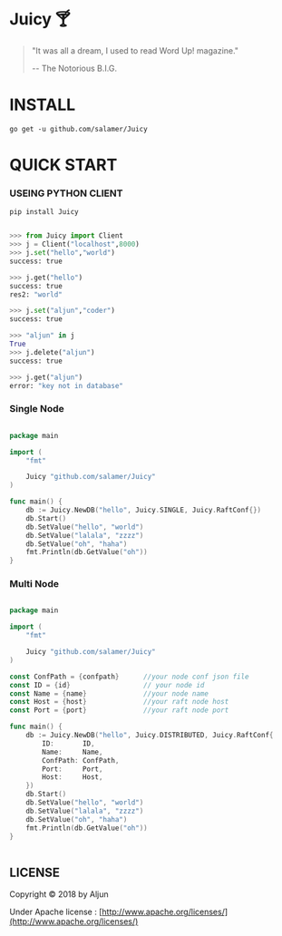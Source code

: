
#  Juicy :cocktail:

> "It was all a dream, I used to read Word Up! magazine."
>
> -- <Juicy> The Notorious B.I.G.

# INSTALL

    go get -u github.com/salamer/Juicy

# QUICK START

### USEING PYTHON CLIENT

    pip install Juicy

```Python

>>> from Juicy import Client
>>> j = Client("localhost",8000)
>>> j.set("hello","world")
success: true

>>> j.get("hello")
success: true
res2: "world"

>>> j.set("aljun","coder")
success: true

>>> "aljun" in j
True
>>> j.delete("aljun")
success: true

>>> j.get("aljun")
error: "key not in database"

```

### Single Node

```GO

package main

import (
	"fmt"

	Juicy "github.com/salamer/Juicy"
)

func main() {
	db := Juicy.NewDB("hello", Juicy.SINGLE, Juicy.RaftConf{})
	db.Start()
	db.SetValue("hello", "world")
	db.SetValue("lalala", "zzzz")
	db.SetValue("oh", "haha")
	fmt.Println(db.GetValue("oh"))
}


```

### Multi Node

```GO

package main

import (
	"fmt"

	Juicy "github.com/salamer/Juicy"
)

const ConfPath = {confpath}      //your node conf json file
const ID = {id}                  // your node id
const Name = {name}              //your node name
const Host = {host}              //your raft node host
const Port = {port}              //your raft node port

func main() {
	db := Juicy.NewDB("hello", Juicy.DISTRIBUTED, Juicy.RaftConf{
		ID:       ID,
		Name:     Name,
		ConfPath: ConfPath,
		Port:     Port,
		Host:     Host,
	})
	db.Start()
	db.SetValue("hello", "world")
	db.SetValue("lalala", "zzzz")
	db.SetValue("oh", "haha")
	fmt.Println(db.GetValue("oh"))
}



```

## LICENSE
Copyright © 2018 by Aljun

Under Apache license : [http://www.apache.org/licenses/](http://www.apache.org/licenses/)

